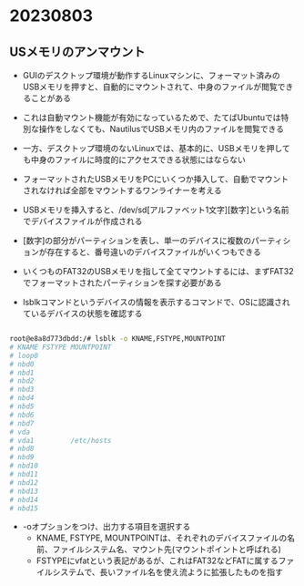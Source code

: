 # 20230803

## USメモリのアンマウント

- GUIのデスクトップ環境が動作するLinuxマシンに、フォーマット済みのUSBメモリを押すと、自動的にマウントされて、中身のファイルが閲覧できることがある
- これは自動マウント機能が有効になっているためで、たてばUbuntuでは特別な操作をしなくても、NautilusでUSBメモリ内のファイルを閲覧できる
- 一方、デスクトップ環境のないLinuxでは、基本的に、USBメモリを押しても中身のファイルに時度的にアクセスできる状態にはならない

- フォーマットされたUSBメモリをPCにいくつか挿入して、自動でマウントされなければ全部をマウントするワンライナーを考える

- USBメモリを挿入すると、/dev/sd[アルファベット1文字][数字]という名前でデバイスファイルが作成される
- [数字]の部分がパーティションを表し、単一のデバイスに複数のパーティションが存在すると、番号違いのデバイスファイルがいくつもできる
- いくつものFAT32のUSBメモリを指して全てマウントするには、まずFAT32でフォーマットされたパーティションを探す必要がある
- lsblkコマンドというデバイスの情報を表示するコマンドで、OSに認識されているデバイスの状態を確認する

```bash

root@e8a8d773dbdd:/# lsblk -o KNAME,FSTYPE,MOUNTPOINT
# KNAME FSTYPE MOUNTPOINT
# loop0
# nbd0
# nbd1
# nbd2
# nbd3
# nbd4
# nbd5
# nbd6
# nbd7
# vda
# vda1         /etc/hosts
# nbd8
# nbd9
# nbd10
# nbd11
# nbd12
# nbd13
# nbd14
# nbd15

```

- -oオプションをつけ、出力する項目を選択する
  - KNAME, FSTYPE, MOUNTPOINTは、それぞれのデバイスファイルの名前、ファイルシステム名、マウント先(マウントポイントと呼ばれる)
  - FSTYPEにvfatという表記があるが、これはFAT32などFATに属するファイルシステムで、長いファイル名を使え流ように拡張したものを指す
